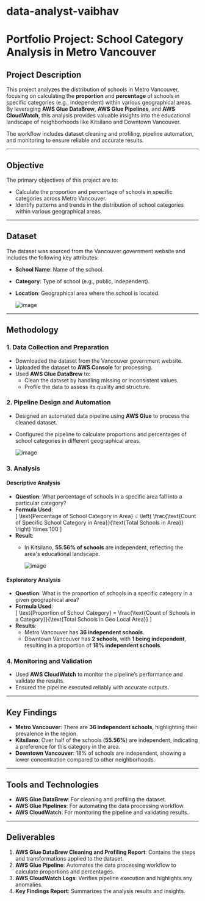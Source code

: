 # data-analyst-vaibhav
# Portfolio Project: School Category Analysis in Metro Vancouver

## Project Description  
This project analyzes the distribution of schools in Metro Vancouver, focusing on calculating the **proportion** and **percentage** of schools in specific categories (e.g., independent) within various geographical areas. By leveraging **AWS Glue DataBrew**, **AWS Glue Pipelines**, and **AWS CloudWatch**, this analysis provides valuable insights into the educational landscape of neighborhoods like Kitsilano and Downtown Vancouver.

The workflow includes dataset cleaning and profiling, pipeline automation, and monitoring to ensure reliable and accurate results.

---

## Objective  
The primary objectives of this project are to:  
- Calculate the proportion and percentage of schools in specific categories across Metro Vancouver.  
- Identify patterns and trends in the distribution of school categories within various geographical areas.  

---

## Dataset  
The dataset was sourced from the Vancouver government website and includes the following key attributes:  
- **School Name**: Name of the school.  
- **Category**: Type of school (e.g., public, independent).  
- **Location**: Geographical area where the school is located.

  ![image](https://github.com/user-attachments/assets/662eb064-7428-4e22-be1f-fc920e669d7f)


---

## Methodology  


### **1. Data Collection and Preparation**  
- Downloaded the dataset from the Vancouver government website.  
- Uploaded the dataset to **AWS Console** for processing.  
- Used **AWS Glue DataBrew** to:  
  - Clean the dataset by handling missing or inconsistent values.  
  - Profile the data to assess its quality and structure.

### **2. Pipeline Design and Automation**  
- Designed an automated data pipeline using **AWS Glue** to process the cleaned dataset.  
- Configured the pipeline to calculate proportions and percentages of school categories in different geographical areas.

  ![image](https://github.com/user-attachments/assets/e6a19bd0-5b78-4f23-95f1-5dba868a3dc7)


### **3. Analysis**  

#### **Descriptive Analysis**  
- **Question**: What percentage of schools in a specific area fall into a particular category?  
- **Formula Used**:  
  \[
  \text{Percentage of School Category in Area} = \left( \frac{\text{Count of Specific School Category in Area}}{\text{Total Schools in Area}} \right) \times 100
  \]  
- **Result**:  
  - In Kitsilano, **55.56% of schools** are independent, reflecting the area's educational landscape.
 
    ![image](https://github.com/user-attachments/assets/12b1433e-040c-4ec2-a698-5017dc8fa86d)


#### **Exploratory Analysis**  
- **Question**: What is the proportion of schools in a specific category in a given geographical area?  
- **Formula Used**:  
  \[
  \text{Proportion of School Category} = \frac{\text{Count of Schools in a Category}}{\text{Total Schools in Geo Local Area}}
  \]  
- **Results**:  
  - Metro Vancouver has **36 independent schools**.  
  - Downtown Vancouver has **2 schools**, with **1 being independent**, resulting in a proportion of **18% independent schools**.  

### **4. Monitoring and Validation**  
- Used **AWS CloudWatch** to monitor the pipeline’s performance and validate the results.  
- Ensured the pipeline executed reliably with accurate outputs.

---

## Key Findings  
- **Metro Vancouver**: There are **36 independent schools**, highlighting their prevalence in the region.  
- **Kitsilano**: Over half of the schools (**55.56%**) are independent, indicating a preference for this category in the area.  
- **Downtown Vancouver**: 18% of schools are independent, showing a lower concentration compared to other neighborhoods.  

---

## Tools and Technologies  
- **AWS Glue DataBrew**: For cleaning and profiling the dataset.  
- **AWS Glue Pipelines**: For automating the data processing workflow.  
- **AWS CloudWatch**: For monitoring the pipeline and validating results.  

---

## Deliverables  
1. **AWS Glue DataBrew Cleaning and Profiling Report**: Contains the steps and transformations applied to the dataset.  
2. **AWS Glue Pipeline**: Automates the data processing workflow to calculate proportions and percentages.  
3. **AWS CloudWatch Logs**: Verifies pipeline execution and highlights any anomalies.  
4. **Key Findings Report**: Summarizes the analysis results and insights.  


